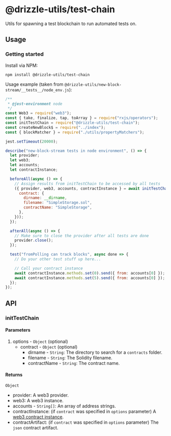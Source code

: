 # @drizzle-utils/test-chain

Utils for spawning a test blockchain to run automated tests on.

## Usage

### Getting started

Install via NPM:

```
npm install @drizzle-utils/test-chain
```

Usage example (taken from `@drizzle-utils/new-block-stream/__tests__/node_env.js`):

```js
/**
 * @jest-environment node
 */
const Web3 = require("web3");
const { take, finalize, tap, toArray } = require("rxjs/operators");
const initTestChain = require("@drizzle-utils/test-chain");
const createNewBlock$ = require("../index");
const { blockMatcher } = require("./utils/propertyMatchers");

jest.setTimeout(20000);

describe("new-block-stream tests in node environment", () => {
  let provider;
  let web3;
  let accounts;
  let contractInstance;

  beforeAll(async () => {
    // Assign results from initTestChain to be accessed by all tests
    ({ provider, web3, accounts, contractInstance } = await initTestChain({
      contract: {
        dirname: __dirname,
        filename: "SimpleStorage.sol",
        contractName: "SimpleStorage",
      },
    }));
  });

  afterAll(async () => {
    // Make sure to close the provider after all tests are done
    provider.close();
  });

  test("fromPolling can track blocks", async done => {
    // Do your other test stuff up here...

    // Call your contract instance
    await contractInstance.methods.set(0).send({ from: accounts[0] });
    await contractInstance.methods.set(5).send({ from: accounts[0] });
  });
});
```

## API

### initTestChain

#### Parameters

1. options - `Object` (optional)
    - contract - `Object` (optional)
      - dirname - `String`: The directory to search for a `contracts` folder.
      - filename - `String`: The Solidity filename.
      - contractName - `String`: The contract name.


#### Returns

`Object`
  - provider: A web3 provider.
  - web3: A web3 instance.
  - accounts - `String[]`: An array of address strings.
  - contractInstance: (if `contract` was specified in `options` parameter) A [web3 contract instance](https://web3js.readthedocs.io/en/1.0/web3-eth-contract.html).
  - contractArtifact: (if `contract` was specified in `options` parameter) The `json` contract artifact.